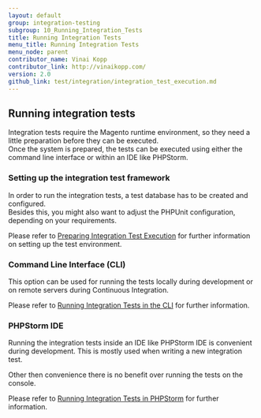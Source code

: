 ```yaml
---
layout: default
group: integration-testing
subgroup: 10_Running_Integration_Tests
title: Running Integration Tests
menu_title: Running Integration Tests
menu_node: parent
contributor_name: Vinai Kopp
contributor_link: http://vinaikopp.com/
version: 2.0
github_link: test/integration/integration_test_execution.md
---
```


## Running integration tests


Integration tests require the Magento runtime environment, so they need a little preparation before they can be executed.  
Once the system is prepared, the tests can be executed using either the command line interface or within an IDE like PHPStorm.

### Setting up the integration test framework

In order to run the integration tests, a test database has to be created and configured.  
Besides this, you might also want to adjust the PHPUnit configuration, depending on your requirements.

Please refer to [Preparing Integration Test Execution]({{page.baseurl}}test/integration/integration_test_setup.html) for further information on setting up the test environment.

### Command Line Interface (CLI)  

This option can be used for running the tests locally during development or on remote servers during Continuous Integration.  

Please refer to [Running Integration Tests in the CLI]({{page.baseurl}}test/integration/integration_test_execution_cli.html) for further information.

### PHPStorm IDE

Running the integration tests inside an IDE like PHPStorm IDE is convenient during development. This is mostly used when writing a new integration test.

Other then convenience there is no benefit over running the tests on the console.

Please refer to [Running Integration Tests in PHPStorm]({{page.baseurl}}test/integration/integration_test_execution_phpstorm.html) for further information.
